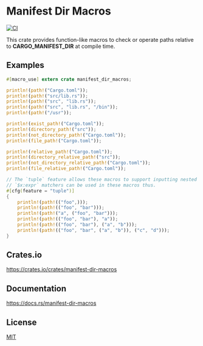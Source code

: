 Manifest Dir Macros
====================

[![CI](https://github.com/magiclen/manifest-dir-macros/actions/workflows/ci.yml/badge.svg)](https://github.com/magiclen/manifest-dir-macros/actions/workflows/ci.yml)

This crate provides function-like macros to check or operate paths relative to **CARGO_MANIFEST_DIR** at compile time.

## Examples

```rust
#[macro_use] extern crate manifest_dir_macros;

println!(path!("Cargo.toml"));
println!(path!("src/lib.rs"));
println!(path!("src", "lib.rs"));
println!(path!("src", "lib.rs", "/bin"));
println!(path!("/usr"));

println!(exist_path!("Cargo.toml"));
println!(directory_path!("src"));
println!(not_directory_path!("Cargo.toml"));
println!(file_path!("Cargo.toml"));

println!(relative_path!("Cargo.toml"));
println!(directory_relative_path!("src"));
println!(not_directory_relative_path!("Cargo.toml"));
println!(file_relative_path!("Cargo.toml"));

// The `tuple` feature allows these macros to support inputting nested literal string tuples, which is useful when you want to use these macros inside a `macro_rules!` macro and concatenate with other literal strings.
// `$x:expr` matchers can be used in these macros thus.
#[cfg(feature = "tuple")]
{
    println!(path!(("foo",)));
    println!(path!(("foo", "bar")));
    println!(path!("a", ("foo", "bar")));
    println!(path!(("foo", "bar"), "a"));
    println!(path!(("foo", "bar"), ("a", "b")));
    println!(path!(("foo", "bar", ("a", "b")), ("c", "d")));
}
```

## Crates.io

https://crates.io/crates/manifest-dir-macros

## Documentation

https://docs.rs/manifest-dir-macros

## License

[MIT](LICENSE)
